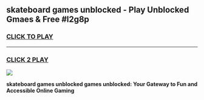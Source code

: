 
## skateboard games unblocked - Play Unblocked Gmaes & Free #l2g8p
<h3>
<a href="https://premium.freeplayer.one?title=skateboard_games_unblocked&ref=01M">CLICK TO PLAY</a></h3>
<hr>

<h3>
<a href="https://premium.freeplayer.one?title=skateboard_games_unblocked&ref=01M">CLICK 2 PLAY</a>
  
</h3>

<a href="https://premium.freeplayer.one?title=skateboard_games_unblocked&ref=01M"><img src="https://clearcache.store/games.png"></a>


**skateboard games unblocked games unblocked: Your Gateway to Fun and Accessible Online Gaming**
